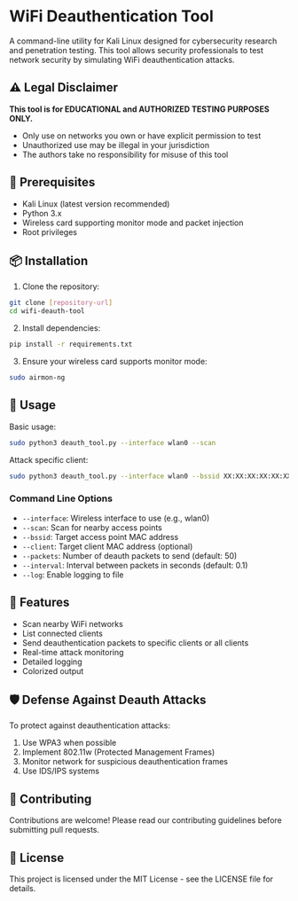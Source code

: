# WiFi Deauthentication Tool

A command-line utility for Kali Linux designed for cybersecurity research and penetration testing. This tool allows security professionals to test network security by simulating WiFi deauthentication attacks.

## ⚠️ Legal Disclaimer

**This tool is for EDUCATIONAL and AUTHORIZED TESTING PURPOSES ONLY.**
- Only use on networks you own or have explicit permission to test
- Unauthorized use may be illegal in your jurisdiction
- The authors take no responsibility for misuse of this tool

## 🔧 Prerequisites

- Kali Linux (latest version recommended)
- Python 3.x
- Wireless card supporting monitor mode and packet injection
- Root privileges

## 📦 Installation

1. Clone the repository:
```bash
git clone [repository-url]
cd wifi-deauth-tool
```

2. Install dependencies:
```bash
pip install -r requirements.txt
```

3. Ensure your wireless card supports monitor mode:
```bash
sudo airmon-ng
```

## 🚀 Usage

Basic usage:
```bash
sudo python3 deauth_tool.py --interface wlan0 --scan
```

Attack specific client:
```bash
sudo python3 deauth_tool.py --interface wlan0 --bssid XX:XX:XX:XX:XX:XX --client YY:YY:YY:YY:YY:YY --packets 100
```

### Command Line Options

- `--interface`: Wireless interface to use (e.g., wlan0)
- `--scan`: Scan for nearby access points
- `--bssid`: Target access point MAC address
- `--client`: Target client MAC address (optional)
- `--packets`: Number of deauth packets to send (default: 50)
- `--interval`: Interval between packets in seconds (default: 0.1)
- `--log`: Enable logging to file

## 📝 Features

- Scan nearby WiFi networks
- List connected clients
- Send deauthentication packets to specific clients or all clients
- Real-time attack monitoring
- Detailed logging
- Colorized output

## 🛡️ Defense Against Deauth Attacks

To protect against deauthentication attacks:
1. Use WPA3 when possible
2. Implement 802.11w (Protected Management Frames)
3. Monitor network for suspicious deauthentication frames
4. Use IDS/IPS systems

## 🤝 Contributing

Contributions are welcome! Please read our contributing guidelines before submitting pull requests.

## 📄 License

This project is licensed under the MIT License - see the LICENSE file for details. 
